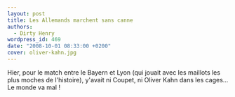 ```yaml
---
layout: post
title: Les Allemands marchent sans canne
authors:
  - Dirty Henry
wordpress_id: 469
date: "2008-10-01 08:33:00 +0200"
cover: oliver-kahn.jpg
---
```


Hier, pour le match entre le Bayern et Lyon (qui jouait avec les maillots les
plus moches de l'histoire), y'avait ni Coupet, ni Oliver Kahn dans les cages… Le
monde va mal !
